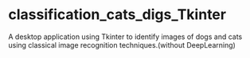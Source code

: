 # classification_cats_digs_Tkinter
A desktop application using Tkinter to identify images of dogs and cats using classical image recognition techniques.(without DeepLearning)
